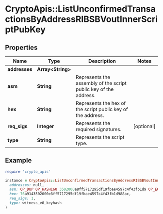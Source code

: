# CryptoApis::ListUnconfirmedTransactionsByAddressRIBSBVoutInnerScriptPubKey

## Properties

| Name | Type | Description | Notes |
| ---- | ---- | ----------- | ----- |
| **addresses** | **Array&lt;String&gt;** |  |  |
| **asm** | **String** | Represents the assembly of the script public key of the address. |  |
| **hex** | **String** | Represents the hex of the script public key of the address. |  |
| **req_sigs** | **Integer** | Represents the required signatures. | [optional] |
| **type** | **String** | Represents the script type. |  |

## Example

```ruby
require 'crypto_apis'

instance = CryptoApis::ListUnconfirmedTransactionsByAddressRIBSBVoutInnerScriptPubKey.new(
  addresses: null,
  asm: OP_DUP OP_HASH160 3502000e8ff5717295df19fbae4597c4f43fb1d9 OP_EQUALVERIFY OP_CHECKSIG,
  hex: 76a9143502000e8ff5717295df19fbae4597c4f43fb1d988ac,
  req_sigs: 1,
  type: witness_v0_keyhash
)
```

